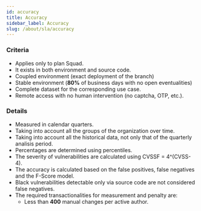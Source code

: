 ```yaml
---
id: accuracy
title: Accuracy
sidebar_label: Accuracy
slug: /about/sla/accuracy
---
```


### Criteria

- Applies only
  to plan Squad.
- It exists
  in both environment
  and source code.
- Coupled environment
  (exact deployment of the branch)
- Stable environment
  (**80%** of business days
  with no open eventualities)
- Complete dataset
  for the corresponding use case.
- Remote access with no human intervention
  (no captcha, OTP, etc.).

### Details

- Measured in
  calendar quarters.
- Taking into account
  all the groups
  of the organization
  over time.
- Taking into account
  all the historical data,
  not only that of
  the quarterly analisis period.
- Percentages are determined
  using percentiles.
- The severity of vulnerabilities
  are calculated using
  CVSSF = 4^(CVSS-4).
- The accuracy is calculated
  based on the false positives,
  false negatives
  and the F-Score model.
- Black vulnerabilities
  detectable only via source code
  are not considered
  false negatives.
- The required transactionalities
  for measurement and penalty are:
    - Less than **400** manual changes
      per active author.
